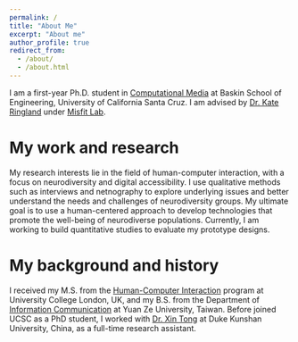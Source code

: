 ```yaml
---
permalink: /
title: "About Me"
excerpt: "About me"
author_profile: true
redirect_from:
  - /about/
  - /about.html
---
```


I am a first-year Ph.D. student in [Computational Media](https://engineering.ucsc.edu/departments/computational-media/) at Baskin School of Engineering, University of California Santa Cruz. I am advised by [Dr. Kate Ringland](https://kateringland.com/) under [Misfit Lab](https://www.misfit-lab.com/).

My work and research
======
 My research interests lie in the field of human-computer interaction, with a focus on neurodiversity and digital accessibility. I use qualitative methods such as interviews and netnography to explore underlying issues and better understand the needs and challenges of neurodiversity groups. My ultimate goal is to use a human-centered approach to develop technologies that promote the well-being of neurodiverse populations. Currently, I am working to build quantitative studies to evaluate my prototype designs.


My background and history
======
I received my M.S. from the [Human-Computer Interaction](https://uclic.ucl.ac.uk/) program at University College London, UK, and my B.S. from the Department of [Information Communication](http://www.infocom.yzu.edu.tw/index.php/en/information-2) at Yuan Ze University, Taiwan. Before joined UCSC as a PhD student, I worked with [Dr. Xin Tong](https://scholars.duke.edu/person/xin.tong) at Duke Kunshan University, China, as a full-time research assistant.
